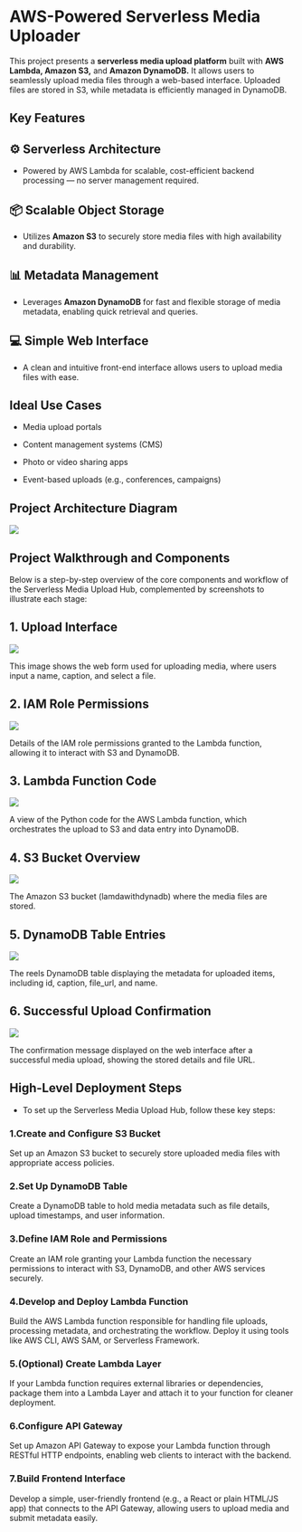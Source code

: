 # AWS-Powered Serverless Media Uploader

This project presents a **serverless media upload platform** built with   **AWS Lambda, Amazon S3,** and **Amazon DynamoDB.** It allows users to seamlessly upload media files through a web-based interface. Uploaded files are stored in S3, while metadata is efficiently managed in DynamoDB.

## Key Features

## ⚙️ Serverless Architecture
* Powered by AWS Lambda for scalable, cost-efficient backend processing — no server management required.

## 📦 Scalable Object Storage
* Utilizes **Amazon S3** to securely store media files with high availability and durability.

## 📊 Metadata Management
* Leverages **Amazon DynamoDB** for fast and flexible storage of media metadata, enabling quick retrieval and queries.

## 💻 Simple Web Interface
* A clean and intuitive front-end interface allows users to upload media files with ease.
## Ideal Use Cases

* Media upload portals

* Content management systems (CMS)

* Photo or video sharing apps

* Event-based uploads (e.g., conferences, campaigns)

## Project Architecture Diagram
![](./img/AWS%20lambda%20with%20S3%20and%20DynamoDB-architecture.jpeg)

## Project Walkthrough and Components
Below is a step-by-step overview of the core components and workflow of the Serverless Media Upload Hub, complemented by screenshots to illustrate each stage:
## 1. Upload Interface
![](./img/e6655f96-761d-47c5-8a81-d86001db107f.jpeg)

This image shows the web form used for uploading media, where users input a name, caption, and select a file.

## 2. IAM Role Permissions
![](./img/Screenshot%20(4).png)

Details of the IAM role permissions granted to the Lambda function, allowing it to interact with S3 and DynamoDB.

## 3. Lambda Function Code
![](./img/Screenshot%20(5).png)

A view of the Python code for the AWS Lambda function, which orchestrates the upload to S3 and data entry into DynamoDB.

## 4. S3 Bucket Overview
![](./img/Screenshot%20(7).png)

The Amazon S3 bucket (lamdawithdynadb) where the media files are stored.

## 5. DynamoDB Table Entries
![](./img/Screenshot%20(8).png)

The reels DynamoDB table displaying the metadata for uploaded items, including id, caption, file_url, and name.

## 6. Successful Upload Confirmation
![](./img/aed91790-03a4-473e-ad58-47d08fbabf2e.jpeg)

The confirmation message displayed on the web interface after a successful media upload, showing the stored details and file URL.

## High-Level Deployment Steps

* To set up the Serverless Media Upload Hub, follow these key steps:

### 1.Create and Configure S3 Bucket
Set up an Amazon S3 bucket to securely store uploaded media files with appropriate access policies.

### 2.Set Up DynamoDB Table
Create a DynamoDB table to hold media metadata such as file details, upload timestamps, and user information.

### 3.Define IAM Role and Permissions
Create an IAM role granting your Lambda function the necessary permissions to interact with S3, DynamoDB, and other AWS services securely.

### 4.Develop and Deploy Lambda Function
Build the AWS Lambda function responsible for handling file uploads, processing metadata, and orchestrating the workflow. Deploy it using tools like AWS CLI, AWS SAM, or Serverless Framework.

### 5.(Optional) Create Lambda Layer
If your Lambda function requires external libraries or dependencies, package them into a Lambda Layer and attach it to your function for cleaner deployment.

### 6.Configure API Gateway
Set up Amazon API Gateway to expose your Lambda function through RESTful HTTP endpoints, enabling web clients to interact with the backend.

### 7.Build Frontend Interface
Develop a simple, user-friendly frontend (e.g., a React or plain HTML/JS app) that connects to the API Gateway, allowing users to upload media and submit metadata easily.

